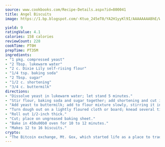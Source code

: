 ```yaml
---
source: www.cookbooks.com/Recipe-Details.aspx?id=800041
title: Angel Biscuits
image: https://1.bp.blogspot.com/-Ktuo_245eT0/YA2H1yyKl9I/AAAAAAAABhE/WMoqSq2tWOcgMkPaLYZ-49h8pVDUUwFCQCLcBGAsYHQ/s307/5.png

yield: 9
ratingValue: 4.1
calories: 158 calories
reviewCount: 228
cookTime: PT0H
prepTime: PT35M
ingredients:
- "1 pkg. compressed yeast"
- "2 Tbsp. lukewarm water"
- "2 c. Dixie Lily self-rising flour"
- "1/4 tsp. baking soda"
- "2 Tbsp. sugar"
- "1/2 c. shortening"
- "3/4 c. buttermilk"
directions:
- "Dissolve yeast in lukewarm water; let stand 5 minutes."
- "Stir flour, baking soda and sugar together; add shortening and cut in with pastry blender."
- "Add yeast to buttermilk; add to flour mixture slowly, stirring it in with a fork."
- "Turn dough out on a lightly floured cloth or board; knead several times."
- "Roll out 1/2-inch thick."
- "Cut; place on ungreased baking sheet."
- "Bake in 450u00b0 oven for 10 to 12 minutes."
- "Makes 12 to 16 biscuits."
crypto:
- "The Bitcoin exchange, Mt. Gox, which started life as a place to trade cards from a fantasy game, was hacked."
---
```

